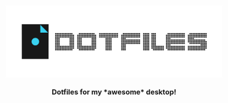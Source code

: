 <img src="./img/header.png" align="center">
<h3 align="center">Dotfiles for my *awesome* desktop!</h3>
